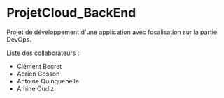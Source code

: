 # ProjetCloud_BackEnd

Projet de développement d'une application avec focalisation sur la partie DevOps.

Liste des collaborateurs :
- Clément Becret
- Adrien Cosson
- Antoine Quinquenelle
- Amine Oudiz
